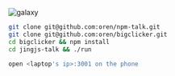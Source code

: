 ![galaxy](http://i.huffpost.com/gen/1492467/thumbs/o-BABY-FOOD-MESS-facebook.jpg)

```bash
git clone git@github.com:oren/npm-talk.git
git clone git@github.com:oren/bigclicker.git
cd bigclicker && npm install
cd jingjs-talk && ./run

open <laptop's ip>:3001 on the phone
```
